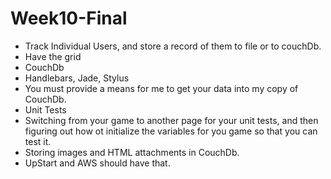 Week10-Final
============

- Track Individual Users, and store a record of them to file or to couchDb.
- Have the grid
- CouchDb
- Handlebars, Jade, Stylus
- You must provide a means for me to get your data into my copy of CouchDb.
- Unit Tests
- Switching from your game to another page for your unit tests, and then figuring out
how ot initialize the variables for you game so that you can test it.
- Storing images and HTML attachments in CouchDb.
- UpStart and AWS should have that.
